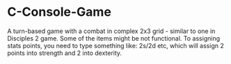 # C-Console-Game

A turn-based game with a combat in complex 2x3 grid - similar to one in Disciples 2 game.
Some of the items might be not functional.
To assigning stats points, you need to type something like: 2s/2d etc, which will assign 2 points into strength and 2 into dexterity.
